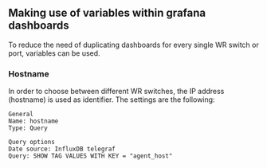 ## Making use of variables within grafana dashboards 
To reduce the need of duplicating dashboards for every single WR switch or port, variables can be used. 

### Hostname 
In order to choose between different WR switches, the IP address (hostname) is used as identifier. The settings are the following:

~~~
General
Name: hostname 
Type: Query

Query options
Date source: InfluxDB telegraf 
Query: SHOW TAG VALUES WITH KEY = "agent_host"
~~~

